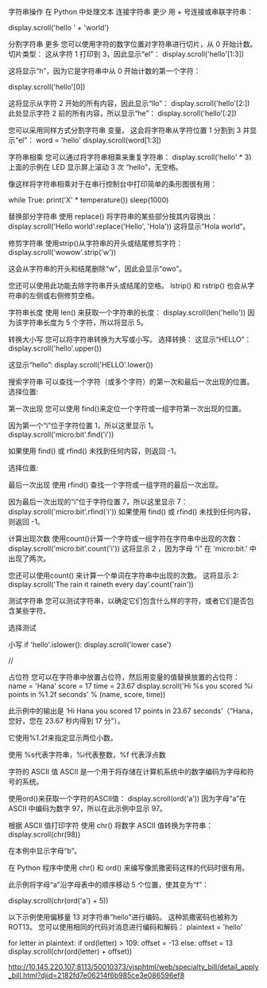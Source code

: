 字符串操作
在 Python 中处理文本
连接字符串
更少
用 + 号连接或串联字符串：

display.scroll('hello ' + 'world')


分割字符串
更多
您可以使用字符的数字位置对字符串进行切片，从 0 开始计数。
切片类型：
这从字符 1 打印到 3，因此显示“el”：
display.scroll('hello'[1:3])

这将显示“h”，因为它是字符串中从 0 开始计数的第一个字符：

display.scroll('hello'[0])

这将显示从字符 2 开始的所有内容，因此显示“llo”：
display.scroll('hello'[2:])
此处显示字符 2 前的所有内容，所以显示“he”：
display.scroll('hello'[:2])

您可以采用同样方式分割字符串 变量。 这会将字符串从字符位置 1 分割到 3 并显示“el”：
word = 'hello'
display.scroll(word[1:3])

字符串相乘
您可以通过将字符串相乘来重复字符串：
display.scroll('hello' * 3)
上面的示例在 LED 显示屏上滚动 3 次 “hello”，无空格。

像这样将字符串相乘对于在串行控制台中打印简单的条形图很有用：

while True:
    print('X' * temperature())
    sleep(1000)

替换部分字符串
使用 replace() 将字符串的某些部分按其内容换出：
display.scroll('Hello world'.replace('Hello', 'Hola'))
这将显示“Hola world”。


修剪字符串
使用strip()从字符串的开头或结尾修剪字符：
display.scroll('wowow'.strip('w'))

这会从字符串的开头和结尾删除“w”，因此会显示“owo”。

您还可以使用此功能去除字符串开头或结尾的空格。 lstrip() 和 rstrip() 也会从字符串的左侧或右侧修剪空格。


字符串长度
使用 len() 来获取一个字符串的长度：
display.scroll(len('hello'))
因为该字符串长度为 5 个字符，所以将显示 5。

转换大小写
您可以将字符串转换为大写或小写。
选择转换：
这显示“HELLO”：
display.scroll('hello'.upper())

这显示“hello”:
display.scroll('HELLO'.lower())


搜索字符串
可以查找一个字符（或多个字符）的第一次和最后一次出现的位置。
选择位置:

第一次出现
您可以使用 find()来定位一个字符或一组字符第一次出现的位置。

因为第一个“i”位于字符位置 1，所以这里显示 1。
display.scroll('micro:bit'.find('i'))

如果使用 find() 或 rfind() 未找到任何内容，则返回 -1。

选择位置:

最后一次出现
使用 rfind() 查找一个字符或一组字符的最后一次出现。

因为最后一次出现的“i”位于字符位置 7，所以这里显示 7：
display.scroll('micro:bit'.rfind('i'))
如果使用 find() 或 rfind() 未找到任何内容，则返回 -1。


计算出现次数
使用count()计算一个字符或一组字符在字符串中出现的次数：
display.scroll('micro:bit'.count('i'))
这将显示 2 ，因为字母 “i” 在 'micro:bit.' 中出现了两次。

您还可以使用count() 来计算一个单词在字符串中出现的次数。 这将显示 2:
display.scroll('The rain it raineth every day'.count('rain'))

测试字符串
您可以测试字符串，以确定它们包含什么样的字符，或者它们是否包含某些字符。

选择测试

小写
if 'hello'.islower():
    display.scroll('lower case')


//

占位符
您可以在字符串中放置占位符，然后用变量的值替换放置的占位符：
name = 'Hana'
score = 17
time = 23.67
display.scroll('Hi %s you scored %i points in %1.2f seconds' % (name, score, time))

此示例中的输出是 ‘Hi Hana you scored 17 points in 23.67 seconds’（“Hana，您好，您在 23.67 秒内得到 17 分”）。

它使用%1.2f来指定显示两位小数。

使用 %s代表字符串，%i代表整数，%f 代表浮点数

字符的 ASCII 值
ASCII 是一个用于将存储在计算机系统中的数字编码为字母和符号的系统。

使用ord()来获取一个字符的ASCII值：
display.scroll(ord('a'))
因为字母“a”在 ASCII 中编码为数字 97，所以在此示例中显示 97。


根据 ASCII 值打印字符
使用 chr() 将数字 ASCII 值转换为字符串：
display.scroll(chr(98))

在本例中显示字母“b”。

在 Python 程序中使用 chr() 和 ord() 来编写像凯撒密码这样的代码时很有用。

此示例将字母“a”沿字母表中的顺序移动 5 个位置，使其变为“f”：

display.scroll(chr(ord('a') + 5))

以下示例使用偏移量 13 对字符串“hello”进行编码。 这种凯撒密码也被称为 ROT13。 您可以使用相同的代码对消息进行编码和解码：
plaintext = 'hello'
 
for letter in plaintext:
    if ord(letter) > 109:
        offset = -13
    else:
        offset = 13
    display.scroll(chr(ord(letter) + offset))




http://10.145.220.107:8113/50010373/vjsphtml/web/specialty_bill/detail_apply_bill.html?djid=2182fd7e06214f6b985ce3e086596ef8














